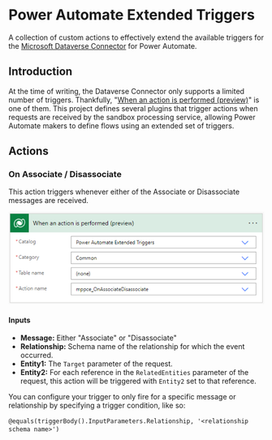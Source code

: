 # Power Automate Extended Triggers

A collection of custom actions to effectively extend the available triggers for the [Microsoft Dataverse Connector](https://docs.microsoft.com/en-us/connectors/commondataserviceforapps/) for Power Automate.

## Introduction

At the time of writing, the Dataverse Connector only supports a limited number of triggers. Thankfully, "[When an action is performed (preview)](<https://docs.microsoft.com/en-us/connectors/commondataserviceforapps/#when-an-action-is-performed-(preview)>)" is one of them. This project defines several plugins that trigger actions when requests are received by the sandbox processing service, allowing Power Automate makers to define flows using an extended set of triggers.

## Actions

### On Associate / Disassociate

This action triggers whenever either of the Associate or Disassociate messages are received.

![Screenshot demonstrating an example usage of this action. The trigger is "When an action is performed (preview)." Catalog is "Power Automate Extended Triggers." Category is "Common." Table is "(none)." Action name is "mppce_OnAssociateDisassociate."](./resources/on-associate-disassociate.png)

#### Inputs

- **Message:** Either "Associate" or "Disassociate"
- **Relationship:** Schema name of the relationship for which the event occurred.
- **Entity1:** The `Target` parameter of the request.
- **Entity2:** For each reference in the `RelatedEntities` parameter of the request, this action will be triggered with `Entity2` set to that reference.

You can configure your trigger to only fire for a specific message or relationship by specifying a trigger condition, like so:

```
@equals(triggerBody().InputParameters.Relationship, '<relationship schema name>')
```
